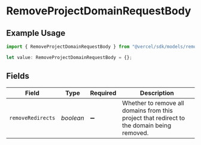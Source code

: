 # RemoveProjectDomainRequestBody

## Example Usage

```typescript
import { RemoveProjectDomainRequestBody } from "@vercel/sdk/models/removeprojectdomainop.js";

let value: RemoveProjectDomainRequestBody = {};
```

## Fields

| Field                                                                                      | Type                                                                                       | Required                                                                                   | Description                                                                                |
| ------------------------------------------------------------------------------------------ | ------------------------------------------------------------------------------------------ | ------------------------------------------------------------------------------------------ | ------------------------------------------------------------------------------------------ |
| `removeRedirects`                                                                          | *boolean*                                                                                  | :heavy_minus_sign:                                                                         | Whether to remove all domains from this project that redirect to the domain being removed. |